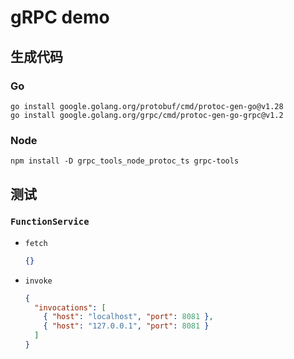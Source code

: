 # gRPC demo

## 生成代码

### Go

```shell
go install google.golang.org/protobuf/cmd/protoc-gen-go@v1.28
go install google.golang.org/grpc/cmd/protoc-gen-go-grpc@v1.2
```

### Node

```shell
npm install -D grpc_tools_node_protoc_ts grpc-tools
```

## 测试

### `FunctionService`

- `fetch`

  ```json
  {}
  ```

- `invoke`

  ```json
  {
    "invocations": [
      { "host": "localhost", "port": 8081 },
      { "host": "127.0.0.1", "port": 8081 }
    ]
  }
  ```
